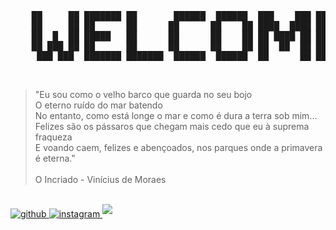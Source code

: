 <pre>
    ██     ██ ███████ ██       ██████  ██████  ███    ███ ███████ 
    ██     ██ ██      ██      ██      ██    ██ ████  ████ ██      
    ██  █  ██ █████   ██      ██      ██    ██ ██ ████ ██ █████   
    ██ ███ ██ ██      ██      ██      ██    ██ ██  ██  ██ ██      
     ███ ███  ███████ ███████  ██████  ██████  ██      ██ ███████
</pre>
<br/>  

<blockquote>"Eu sou como o velho barco que guarda no seu bojo
<br>O eterno ruído do mar batendo
<br>No entanto, como está longe o mar e como é dura a terra sob mim...
<br>Felizes são os pássaros que chegam mais cedo que eu à suprema fraqueza
<br>E voando caem, felizes e abençoados, nos parques onde a primavera é eterna."
<br>
<br>O Incriado - Vinícius de Moraes
</blockquote>

<br/>  
<a href="https://github.com/insanesec" target="_blank">
<img src=https://img.shields.io/badge/github-%2324292e.svg?&style=for-the-badge&logo=github&logoColor=brightgreen alt=github style="margin-bottom: 5px;" />
</a>
<a href="https://instagram.com/insane.sec" target="_blank">
<img src=https://img.shields.io/badge/instagram-%2324292e.svg?&style=for-the-badge&logo=instagram&logoColor=brightgreen alt=instagram style="margin-bottom: 5px;" />
</a> 
<a href="#" target="">
<img src="https://komarev.com/ghpvc/?username=insanesec&&style=for-the-badge&color=brightgreen" style="margin-bottom: 5px;" />
</a>

<br/>  

<div align="left">
</div>  
